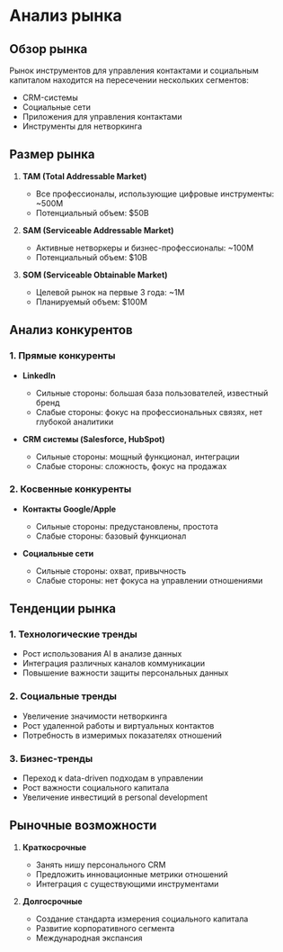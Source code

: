 # Анализ рынка

## Обзор рынка
Рынок инструментов для управления контактами и социальным капиталом находится на пересечении нескольких сегментов:
- CRM-системы
- Социальные сети
- Приложения для управления контактами
- Инструменты для нетворкинга

## Размер рынка
1. **TAM (Total Addressable Market)**
   - Все профессионалы, использующие цифровые инструменты: ~500M
   - Потенциальный объем: $50B

2. **SAM (Serviceable Addressable Market)**
   - Активные нетворкеры и бизнес-профессионалы: ~100M
   - Потенциальный объем: $10B

3. **SOM (Serviceable Obtainable Market)**
   - Целевой рынок на первые 3 года: ~1M
   - Планируемый объем: $100M

## Анализ конкурентов

### 1. Прямые конкуренты
- **LinkedIn**
  - Сильные стороны: большая база пользователей, известный бренд
  - Слабые стороны: фокус на профессиональных связях, нет глубокой аналитики

- **CRM системы (Salesforce, HubSpot)**
  - Сильные стороны: мощный функционал, интеграции
  - Слабые стороны: сложность, фокус на продажах

### 2. Косвенные конкуренты
- **Контакты Google/Apple**
  - Сильные стороны: предустановлены, простота
  - Слабые стороны: базовый функционал

- **Социальные сети**
  - Сильные стороны: охват, привычность
  - Слабые стороны: нет фокуса на управлении отношениями

## Тенденции рынка

### 1. Технологические тренды
- Рост использования AI в анализе данных
- Интеграция различных каналов коммуникации
- Повышение важности защиты персональных данных

### 2. Социальные тренды
- Увеличение значимости нетворкинга
- Рост удаленной работы и виртуальных контактов
- Потребность в измеримых показателях отношений

### 3. Бизнес-тренды
- Переход к data-driven подходам в управлении
- Рост важности социального капитала
- Увеличение инвестиций в personal development

## Рыночные возможности

1. **Краткосрочные**
   - Занять нишу персонального CRM
   - Предложить инновационные метрики отношений
   - Интеграция с существующими инструментами

2. **Долгосрочные**
   - Создание стандарта измерения социального капитала
   - Развитие корпоративного сегмента
   - Международная экспансия 